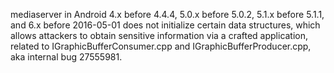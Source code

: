 mediaserver in Android 4.x before 4.4.4, 5.0.x before 5.0.2, 5.1.x before 5.1.1, and 6.x before 2016-05-01 does not initialize certain data structures, which allows attackers to obtain sensitive information via a crafted application, related to IGraphicBufferConsumer.cpp and IGraphicBufferProducer.cpp, aka internal bug 27555981.